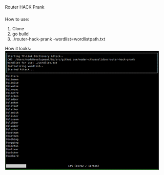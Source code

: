 Router HACK Prank
#####


How to use:
  1. Clone
  2. go build
  3. ./router-hack-prank -wordlist=wordlistpath.txt


How it looks: ![How it Looks Example](/res/example.png)
